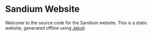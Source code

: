 # Sandium Website

Welcome to the source code for the Sandium website. This is a static website, generated offline using
[Jekyll](https://jekyllrb.com/).